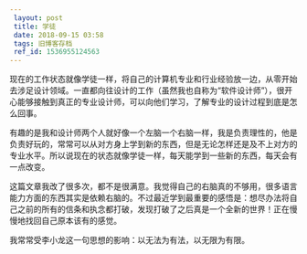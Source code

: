 ```yaml
---
 layout: post
 title: 学徒
 date: 2018-09-15 03:58
 tags: 旧博客存档
 ref_id: 1536955124563
---
```

现在的工作状态就像学徒一样，将自己的计算机专业和行业经验放一边，从零开始去涉足设计领域。一直都向往设计的工作（虽然我也自称为“软件设计师”），很开心能够接触到真正的专业设计师，可以向他们学习，了解专业的设计过程到底是怎么回事。

有趣的是我和设计师两个人就好像一个左脑一个右脑一样，我是负责理性的，他是负责好玩的，常常可以从对方身上学到新的东西，但是无论怎样还是及不上对方的专业水平。所以说现在的状态就像学徒一样，每天能学到一些新的东西，每天会有一点改变。

这篇文章我改了很多次，都不是很满意。我觉得自己的右脑真的不够用，很多语言能力方面的东西其实是依赖右脑的。不过最近学到最重要的感悟是：想尽办法将自己之前的所有的信条和执念都打破，发现打破了之后真是一个全新的世界！正在慢慢地找回自己原本该有的感觉。

我常常受李小龙这一句思想的影响：以无法为有法，以无限为有限。


